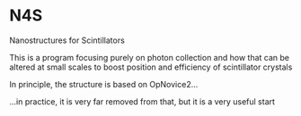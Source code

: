 # N4S
Nanostructures for Scintillators

This is a program focusing purely on photon collection and how that can be altered at small scales to boost position and efficiency of scintillator crystals

In principle, the structure is based on OpNovice2...

...in practice, it is very far removed from that, but it is a very useful start